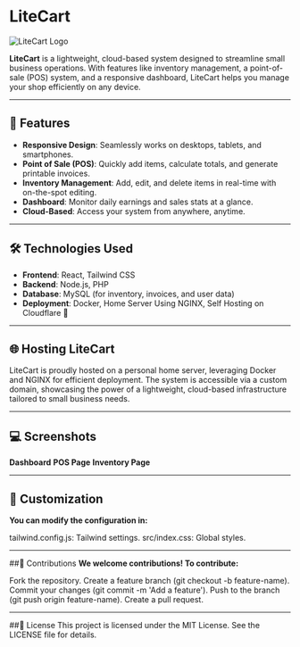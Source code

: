 # LiteCart

![LiteCart Logo](https://github.com/user-attachments/assets/c2cfadf9-f26b-4803-936d-bda878fe96c7)

**LiteCart** is a lightweight, cloud-based system designed to streamline small business operations. With features like inventory management, a point-of-sale (POS) system, and a responsive dashboard, LiteCart helps you manage your shop efficiently on any device.

---

## 🚀 Features
- **Responsive Design**: Seamlessly works on desktops, tablets, and smartphones.
- **Point of Sale (POS)**: Quickly add items, calculate totals, and generate printable invoices.
- **Inventory Management**: Add, edit, and delete items in real-time with on-the-spot editing.
- **Dashboard**: Monitor daily earnings and sales stats at a glance.
- **Cloud-Based**: Access your system from anywhere, anytime.

---

## 🛠️ Technologies Used
- **Frontend**: React, Tailwind CSS
- **Backend**: Node.js, PHP
- **Database**: MySQL (for inventory, invoices, and user data)
- **Deployment**: Docker, Home Server Using NGINX, Self Hosting on Cloudflare 🚀

---

## 🌐 Hosting LiteCart
LiteCart is proudly hosted on a personal home server, leveraging Docker and NGINX for efficient deployment. The system is accessible via a custom domain, showcasing the power of a lightweight, cloud-based infrastructure tailored to small business needs.

---


## 💻 Screenshots
**Dashboard**
<In Devolopment>
**POS Page**
<In Devolopment>
**Inventory Page**
<In Devolopment>

---



## 🎨 Customization

**You can modify the configuration in:**

tailwind.config.js: Tailwind settings.
src/index.css: Global styles.

---



##🌟 Contributions
**We welcome contributions! To contribute:**

Fork the repository.
Create a feature branch (git checkout -b feature-name).
Commit your changes (git commit -m 'Add a feature').
Push to the branch (git push origin feature-name).
Create a pull request.

---



##📝 License
This project is licensed under the MIT License. See the LICENSE file for details.
